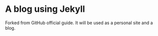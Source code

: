 # A blog using Jekyll

Forked from GitHub official guide. It will be used as a personal site and a blog.

